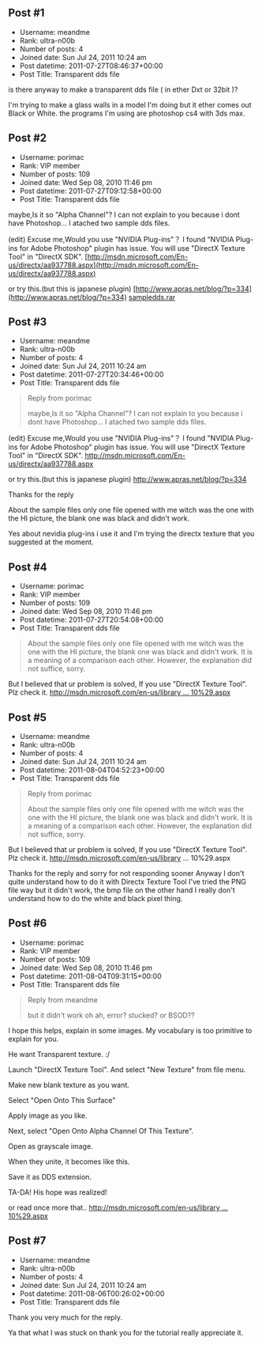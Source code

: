 ## Post #1
- Username: meandme
- Rank: ultra-n00b
- Number of posts: 4
- Joined date: Sun Jul 24, 2011 10:24 am
- Post datetime: 2011-07-27T08:46:37+00:00
- Post Title: Transparent dds file

is there anyway to make a transparent dds file ( in ether Dxt or 32bit )?

I'm trying to make a glass walls in a model I'm doing but it ether comes out Black or White.
the programs I'm using are photoshop cs4 with 3ds max.
## Post #2
- Username: porimac
- Rank: VIP member
- Number of posts: 109
- Joined date: Wed Sep 08, 2010 11:46 pm
- Post datetime: 2011-07-27T09:12:58+00:00
- Post Title: Transparent dds file

maybe,Is it so "Alpha Channel"?
I can not explain to you because i dont have Photoshop...
I atached two sample dds files.

(edit)
Excuse me,Would you use "NVIDIA Plug-ins"？
I found "NVIDIA Plug-ins for Adobe Photoshop" plugin has issue.
You will use "DirectX Texture Tool" in "DirectX SDK".
[http://msdn.microsoft.com/En-us/directx/aa937788.aspx](http://msdn.microsoft.com/En-us/directx/aa937788.aspx)

or try this.(but this is japanese plugin)
[http://www.apras.net/blog/?p=334](http://www.apras.net/blog/?p=334)
[sampledds.rar](https://xentaxbackup.github.io/file/4545_sampledds.rar)
## Post #3
- Username: meandme
- Rank: ultra-n00b
- Number of posts: 4
- Joined date: Sun Jul 24, 2011 10:24 am
- Post datetime: 2011-07-27T20:34:46+00:00
- Post Title: Transparent dds file

> Reply from porimac
>
> maybe,Is it so "Alpha Channel"?
I can not explain to you because i dont have Photoshop...
I atached two sample dds files.

(edit)
Excuse me,Would you use "NVIDIA Plug-ins"？
I found "NVIDIA Plug-ins for Adobe Photoshop" plugin has issue.
You will use "DirectX Texture Tool" in "DirectX SDK".
http://msdn.microsoft.com/En-us/directx/aa937788.aspx

or try this.(but this is japanese plugin)
http://www.apras.net/blog/?p=334

Thanks for the reply

About the sample files only one file opened with me witch was the one with the HI picture, the blank one was black and didn't work.

Yes about nevidia plug-ins i use it and I'm trying the directx texture that you suggested at the moment.
## Post #4
- Username: porimac
- Rank: VIP member
- Number of posts: 109
- Joined date: Wed Sep 08, 2010 11:46 pm
- Post datetime: 2011-07-27T20:54:08+00:00
- Post Title: Transparent dds file

> About the sample files only one file opened with me witch was the one with the HI picture, the blank one was black and didn't work.
It is a meaning of a comparison each other. 
However, the explanation did not suffice, sorry. 

But I believed that ur problem is solved, If you use "DirectX Texture Tool".
Plz check it.
[http://msdn.microsoft.com/en-us/library ... 10%29.aspx](http://msdn.microsoft.com/en-us/library/bb197345%28v=xnagamestudio.10%29.aspx)
## Post #5
- Username: meandme
- Rank: ultra-n00b
- Number of posts: 4
- Joined date: Sun Jul 24, 2011 10:24 am
- Post datetime: 2011-08-04T04:52:23+00:00
- Post Title: Transparent dds file

> Reply from porimac
>
> About the sample files only one file opened with me witch was the one with the HI picture, the blank one was black and didn't work.
It is a meaning of a comparison each other. 
However, the explanation did not suffice, sorry. 

But I believed that ur problem is solved, If you use "DirectX Texture Tool".
Plz check it.
http://msdn.microsoft.com/en-us/library ... 10%29.aspx

Thanks for the reply and sorry for not responding sooner
Anyway I don't quite understand how to do it with Directx Texture Tool I've tried the PNG file way but it didn't work, the bmp file on the other hand I really don't understand how to do the white and black pixel thing.
## Post #6
- Username: porimac
- Rank: VIP member
- Number of posts: 109
- Joined date: Wed Sep 08, 2010 11:46 pm
- Post datetime: 2011-08-04T09:31:15+00:00
- Post Title: Transparent dds file

> Reply from meandme
>
> but it didn't work
oh ah, error? stucked? or BSOD??

I hope this helps, explain in some images. 
My vocabulary is too primitive to explain for you. 

He want Transparent texture. :/ 


Launch "DirectX Texture Tool". And select "New Texture" from file menu.


Make new blank texture as you want.


Select "Open Onto This Surface"


Apply image as you like.


Next, select "Open Onto Alpha Channel Of This Texture".


Open as grayscale image.


When they unite, it becomes like this. 


Save it as DDS extension.


TA-DA! His hope was realized!


or read once more that..
[http://msdn.microsoft.com/en-us/library ... 10%29.aspx](http://msdn.microsoft.com/en-us/library/bb197345%28v=xnagamestudio.10%29.aspx)
## Post #7
- Username: meandme
- Rank: ultra-n00b
- Number of posts: 4
- Joined date: Sun Jul 24, 2011 10:24 am
- Post datetime: 2011-08-06T00:26:02+00:00
- Post Title: Transparent dds file

Thank you very much for the reply.

Ya that what I was stuck on thank you for the tutorial really appreciate it.
